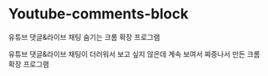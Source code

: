 # Youtube-comments-block
유튜브 댓글&amp;라이브 채팅 숨기는 크롬 확장 프로그램

유튜브 댓글&라이브 채팅이 더러워서 보고 싶지 않은데 
계속 보여서 짜증나서 만든 크롬 확장 프로그램
